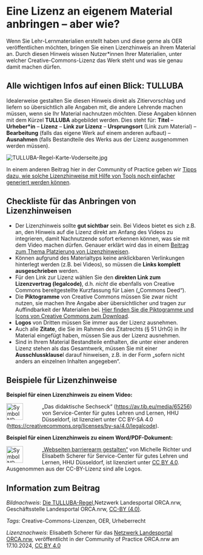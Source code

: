 # **Eine Lizenz an eigenem Material anbringen – aber wie?**
 
Wenn Sie Lehr-Lernmaterialien erstellt haben und diese gerne als OER  veröffentlichen möchten, bringen Sie einen Lizenzhinweis an ihrem  Material an. Durch diesen Hinweis wissen Nutzer\*innen Ihrer Materialien,  unter welcher Creative-Commons-Lizenz das Werk steht und was sie genau  damit machen dürfen.
 
## Alle wichtigen Infos auf einen Blick: TULLUBA
 
Idealerweise gestalten Sie diesen Hinweis direkt als Zitiervorschlag  und liefern so übersichtlich alle Angaben mit, die andere Lehrende  machen müssen, wenn sie Ihr Material nachnutzen möchten. Diese Angaben  können mit dem Kürzel **TULLUBA** abgebildet werden. Dies steht für: **Titel** – **Urheber\*in** – **Lizenz** – **Link zur Lizenz** – **Ursprungsort** (Link zum Material) – **Bearbeitung** (falls das eigene Werk auf einem anderen aufbaut) – **Ausnahmen** (falls Bestandteile des Werks aus der Lizenz ausgenommen werden müssen).
 
![](https://community.orca.nrw/file/file/download?guid=f8e375e3-a94a-4563-b50e-b6d69249b071 "TULLUBA-Regel-Karte-Voderseite.jpg")
 
In einem anderen Beitrag hier in der Community of Practice geben wir [Tipps dazu, wie solche Lizenzhinweise mit Hilfe von Tools noch einfacher generiert werden können](https://community.orca.nrw/content/perma?id=85079 "Tipps dazu, wie solche Lizenzhinweise noch einfacher generiert werden können").
 
## Checkliste für das Anbringen von Lizenzhinweisen
 
- Der Lizenzhinweis sollte **gut sichtbar** sein. Bei Videos bietet es sich z.B. an, den Hinweis auf die Lizenz direkt am Anfang des Videos zu integrieren, damit Nachnutzende sofort erkennen können, was sie mit dem Video machen dürfen. Genauer erklärt wird das in einem [Beitrag zum Thema Platzierung von Lizenzhinweisen](https://community.orca.nrw/content/perma?id=125491 "Beitrag zum Thema Platzierung von Lizenzhinweisen").
- Können aufgrund des Materialtyps keine anklickbaren Verlinkungen hinterlegt werden (z.B. bei Videos), so müssen die **Links komplett ausgeschrieben** werden.
- Für den Link zur Lizenz wählen Sie den **direkten Link zum Lizenzvertrag (legalcode)**, d.h. *nicht* die ebenfalls von Creative Commons bereitgestellte Kurzfassung für Laien („Commons Deed“).
- Die **Piktogramme** von Creative Commons müssen Sie zwar nicht nutzen, sie machen Ihre Angabe aber übersichtlicher und tragen zur Auffindbarkeit der Materialien bei. [Hier finden Sie die Piktogramme und Icons von Creative Commons zum Download](https://creativecommons.org/mission/downloads/ "Hier finden Sie die Piktogramme und Icons von Creative Commons zum Download").
- **Logos** von Dritten müssen Sie immer aus der Lizenz ausnehmen.
- Auch alle **Zitate**, die Sie im Rahmen des Zitatrechts (§ 51 UrhG) in Ihr Material eingefügt haben, müssen Sie aus der Lizenz ausnehmen.
- Sind in Ihrem Material Bestandteile enthalten, die unter einer anderen Lizenz stehen als das Gesamtwerk, müssen Sie mit einer **Ausschlussklause**l darauf hinweisen, z.B. in der Form „sofern nicht anders an einzelnen Inhalten angegeben“.

## Beispiele für Lizenzhinweise
 
**Beispiel für einen Lizenzhinweis zu einem Video:**

<img src="https://licensebuttons.net/l/by-sa/3.0/88x31.png" style="float:left; margin: 0px 50px 0px 0px" alt="Symbol ND" title="Symbol ND" width="44"/> 

„Das didaktische Sechseck“ (https://av.tib.eu/media/65256) von Service-Center für gutes Lehren und Lernen, HHU Düsseldorf, ist lizenziert unter CC BY-SA 4.0 (https://creativecommons.org/licenses/by-sa/4.0/legalcode).
 
**Beispiel für einen Lizenzhinweis zu einem Word/PDF-Dokument:**
 
<img src="https://licensebuttons.net/l/by/3.0/88x31.png" style="float:left; margin: 0px 50px 0px 0px" alt="Symbol ND" title="Symbol ND" width="44"/> 

[„Webseiten barrierearm gestalten“](https://www.sell.hhu.de/fileadmin/redaktion/Lehre/Hochschuldidaktik/Barrierefreiheit/Webseiten_barrierearm_gestalten.pdf "„Webseiten barrierearm gestalten“")  von Michelle Richter und Elisabeth Scherer für Service-Center für gutes  Lehren und Lernen, HHU Düsseldorf, ist lizenziert unter [CC BY 4.0](https://creativecommons.org/licenses/by/4.0/legalcode.de "CC BY 4.0"). Ausgenommen aus der CC-BY-Lizenz sind alle Logos.


## Information zum Beitrag
*Bildnachweis*: [Die TULLUBA-Regel,](https://www.twillo.de/edu-sharing/components/render/fcf18f89-b750-42aa-a99b-fbf1f244bfab)Netzwerk Landesportal ORCA.nrw, Geschäftsstelle Landesportal ORCA.nrw, [CC-BY (4.0)](https://creativecommons.org/licenses/by/4.0/deed.en).

*Tags*: Creative-Commons-Lizenzen, OER, Urheberrecht

*Lizenznachweis*: Elisabeth Scherer für das <a href="http://www.orca.nrw/ueber-uns/netzwerk" target="_blank">Netzwerk Landesportal ORCA.nrw</a>, veröffentlicht in der Community of Practice ORCA.nrw am 17.10.2024, <a href="https://creativecommons.org/licenses/by/4.0/" target="_blank">CC BY 4.0</a>